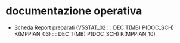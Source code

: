 # documentazione operativa
- [Scheda Report preparati (V5STAT_02](Sorgenti/MB/SCP_SCH/V5STAT_02)
 :  : DEC T(MB) P(DOC_SCH) K(MPPIAN_03)
 :  : DEC T(MB) P(DOC_SCH) K(MPPIAN_10)
